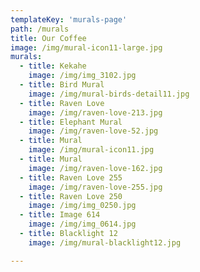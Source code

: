 ```yaml
---
templateKey: 'murals-page'
path: /murals
title: Our Coffee
image: /img/mural-icon11-large.jpg
murals:
  - title: Kekahe
    image: /img/img_3102.jpg
  - title: Bird Mural
    image: /img/mural-birds-detail11.jpg
  - title: Raven Love
    image: /img/raven-love-213.jpg
  - title: Elephant Mural
    image: /img/raven-love-52.jpg
  - title: Mural
    image: /img/mural-icon11.jpg
  - title: Mural
    image: /img/raven-love-162.jpg
  - title: Raven Love 255
    image: /img/raven-love-255.jpg
  - title: Raven Love 250
    image: /img/img_0250.jpg
  - title: Image 614
    image: /img/img_0614.jpg
  - title: Blacklight 12
    image: /img/mural-blacklight12.jpg

---
```

